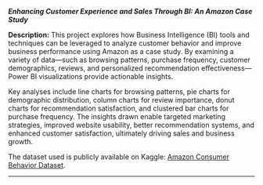 ***Enhancing Customer Experience and Sales Through BI: An Amazon Case Study***

**Description:**
This project explores how Business Intelligence (BI) tools and techniques can be leveraged to analyze customer behavior and improve business performance using Amazon as a case study. By examining a variety of data—such as browsing patterns, purchase frequency, customer demographics, reviews, and personalized recommendation effectiveness—Power BI visualizations provide actionable insights.

Key analyses include line charts for browsing patterns, pie charts for demographic distribution, column charts for review importance, donut charts for recommendation satisfaction, and clustered bar charts for purchase frequency. The insights drawn enable targeted marketing strategies, improved website usability, better recommendation systems, and enhanced customer satisfaction, ultimately driving sales and business growth.

The dataset used is publicly available on Kaggle: [Amazon Consumer Behavior Dataset](https://www.kaggle.com/datasets/swathiunnikrishnan/amazon-consumer-behaviour-dataset/data).

---
